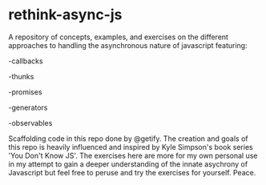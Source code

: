# rethink-async-js
A repository of concepts, examples, and exercises on the different approaches to handling the asynchronous nature of javascript
featuring:

-callbacks

-thunks

-promises

-generators

-observables

Scaffolding code in this repo done by @getify. The creation and goals of this repo is heavily influenced and inspired by Kyle Simpson's book series 'You Don't Know JS'. The exercises here are more for my own personal use in my attempt to gain a deeper understanding of the innate asychrony of Javascript but feel free to peruse and try the exercises for yourself. Peace. 



